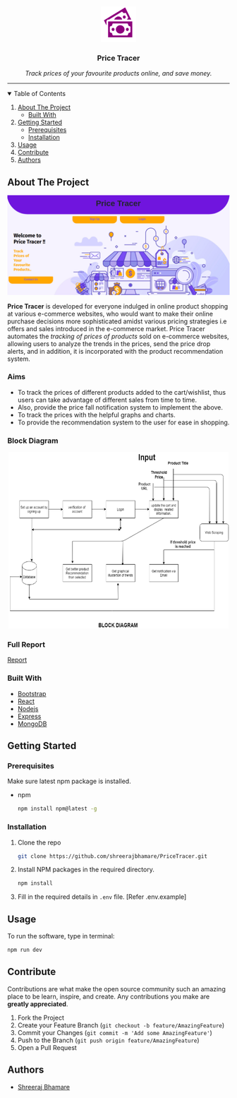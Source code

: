 
<!-- PROJECT LOGO -->
<br />
<p align="center">
  <a href="https://github.com/shreerajbhamare/PriceTracer">
    <img src="images/logo.png" alt="Logo" width="80" height="80">
  </a>

  <h3 align="center">Price Tracer</h3>

  <p align="center">
  <i>Track prices of your favourite products online, and save money.</i>
  </p>
</p>
<hr/>

<!-- TABLE OF CONTENTS -->
<details open="open">
  <summary>Table of Contents</summary>
  <ol>
    <li>
      <a href="#about-the-project">About The Project</a>
      <ul>
        <li><a href="#built-with">Built With</a></li>
      </ul>
    </li>
    <li>
      <a href="#getting-started">Getting Started</a>
      <ul>
        <li><a href="#prerequisites">Prerequisites</a></li>
        <li><a href="#installation">Installation</a></li>
      </ul>
    </li>
    <li><a href="#usage">Usage</a></li>
    <li><a href="#contribute">Contribute</a></li>
    <li><a href="#authors">Authors</a></li>
  </ol>
</details>

<!-- ABOUT THE PROJECT -->
## About The Project

[![Price Tracer][product-screenshot]](https://github.com/shreerajbhamare/PriceTracer)

**Price Tracer** is developed for everyone indulged in online product shopping at various e-commerce websites, who would want to make their online purchase decisions more sophisticated amidst various pricing strategies i.e offers and sales introduced in the e-commerce market. Price Tracer automates the *tracking of prices of products* sold on e-commerce websites, allowing users to analyze the trends in the prices, send the price drop alerts, and in addition, it is incorporated with the product recommendation system.

### Aims
* To track the prices of different products added to the cart/wishlist, thus users can take advantage of different sales from time to time.
* Also, provide the price fall notification system to implement the above.
* To track the prices with the helpful graphs and charts. 
* To provide the recommendation system to the user for ease in shopping.

### Block Diagram
<p align="center">
    <img src="images/block_diagram.png" alt="Logo" width="500" height="400">
 </p>

### Full Report
[Report](https://github.com/shreerajbhamare/PriceTracer/PriceTracer_Mini_Project_Report.pdf)

### Built With

* [Bootstrap](https://getbootstrap.com)
* [React](https://reactjs.org/)
* [Nodejs](https://nodejs.org/en/)
* [Express](https://expressjs.com/)
* [MongoDB](https://www.mongodb.com/)



<!-- GETTING STARTED -->
## Getting Started

### Prerequisites
Make sure latest npm package is installed.
* npm
  ```sh
  npm install npm@latest -g
  ```

### Installation

1. Clone the repo
   ```sh
   git clone https://github.com/shreerajbhamare/PriceTracer.git
   ```
2. Install NPM packages in the required directory.
   ```sh
   npm install
   ```
3. Fill in the required details in `.env` file. [Refer .env.example]


<!-- USAGE EXAMPLES -->
## Usage

To run the software, type in terminal:
  ```sh
  npm run dev
  ```

## Contribute

Contributions are what make the open source community such an amazing place to be learn, inspire, and create. Any contributions you make are **greatly appreciated**.

1. Fork the Project
2. Create your Feature Branch (`git checkout -b feature/AmazingFeature`)
3. Commit your Changes (`git commit -m 'Add some AmazingFeature'`)
4. Push to the Branch (`git push origin feature/AmazingFeature`)
5. Open a Pull Request


## Authors

* [Shreeraj Bhamare](https://github.com/shreerajbhamare)


[product-screenshot]: images/home.png
